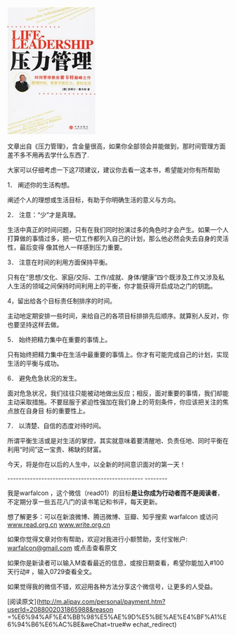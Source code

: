 ![](_resources/针对平衡生活的7项建议image0.jpg)

  

文章出自《压力管理》，含金量很高，如果你全部领会并能做到，那时间管理方面差不多不用再去学什么东西了.

  

大家可以仔细考虑一下这7项建议，建议你去看一这本书，希望能对你有所帮助

  

1． 阐述你的生活构想。

  

阐述个人的理想或生活目标，有助于你明确生活的意义与方向。

  

2． 注意：“少”才是真理。

  

生活中真正的时间问题，只有在我们同时扮演过多的角色时才会产生。如果一个人打算做的事情过多，把一切工作都列入自己的计划，那么他必然会失去自身的灵活性，最后变得
像其他人一样感到压力重要。

  

3． 注意在时间的利用方面保持平衡。

  

只有在“思想/文化、家庭/交际、工作/成就、身体/健康”四个既涉及工作又涉及私人生活的领域之间保持时间利用上的平衡，你才能获得开启成功之门的钥匙。

  

4，留出给各个目标责任制排序的时间。

  

主动地定期安排一些时间，来给自己的各项目标排排先后顺序。就算别人反对，你也要坚持这样去做。

  

5． 始终把精力集中在重要的事情上。

  

只有始终把精力集中在生活中最重要的事情上。你才有可能完成自己的计划，实现生活的平衡与成功。

  

6． 避免危急状况的发生。

  

面对危急状况，我们往往只能被动地做出反应；相反，面对重要的事情，我们却能主动采取措施。不要屈服于紧迫性强加在我们身上的苛刻条件，你应该把关注的焦点放在自身目
标的重要性上。

  

7． 以清楚、自信的态度对待时间。

  

所谓平衡生活或是对生活的掌控，其实就意味着要清醒地、负责任地、同时平衡在利用“时间”这一宝贵、稀缺的财富。

今天，将是你在以后的人生中，以全新的时间意识面对的第一天！

  

\------------------------------------------------  \--------

我是warfalcon  ，这个微信（read01）的目标**是让你成为行动者而不是阅读者**，不定期分享一些五花八门的读书笔记和书评，每天更新。

想了解更多：可以在新浪微博、腾迅微博、豆瓣、知乎搜索 warfalcon 或访问  www.read.org.cn  www.write.org.cn

如果你觉得文章对你有帮助，欢迎对我进行小额赞助，支付宝帐户:  warfalcon@gmail.com  或点击查看原文

如果你是新读者可以输入M查看最近的信息，或按日期查看，希望你能加入#100天行动# ，输入0729查看全文。

如果觉得我的微信不错，欢迎用各种方法分享这个微信号，让更多的人受益。

  

  

[阅读原文](http://m.alipay.com/personal/payment.htm?userId=2088002031865988&reason
=%E6%94%AF%E4%BB%98%E5%AE%9D%E5%BE%AE%E4%BF%A1%E6%94%B6%E6%AC%BE&weChat=true#w
echat_redirect)

